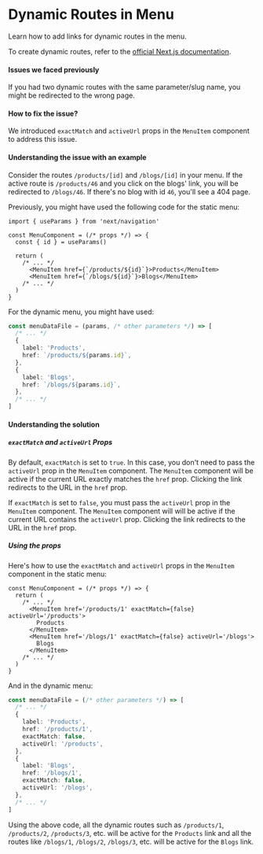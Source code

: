 # Dynamic Routes in Menu

Learn how to add links for dynamic routes in the menu.

To create dynamic routes, refer to the [official Next.js documentation](https://nextjs.org/docs/app/building-your-application/routing/dynamic-routes).

#### Issues we faced previously

If you had two dynamic routes with the same parameter/slug name, you might be redirected to the wrong page.

#### How to fix the issue?

We introduced `exactMatch` and `activeUrl` props in the `MenuItem` component to address this issue.

<!-- truncate -->

#### Understanding the issue with an example

Consider the routes `/products/[id]` and `/blogs/[id]` in your menu. If the active route is `/products/46` and you click on the blogs' link, you will be redirected to `/blogs/46`. If there's no blog with id `46`, you'll see a 404 page.

Previously, you might have used the following code for the static menu:

```tsx
import { useParams } from 'next/navigation'

const MenuComponent = (/* props */) => {
  const { id } = useParams()

  return (
    /* ... */
      <MenuItem href={`/products/${id}`}>Products</MenuItem>
      <MenuItem href={`/blogs/${id}`}>Blogs</MenuItem>
    /* ... */
  )
}
```

For the dynamic menu, you might have used:

```ts
const menuDataFile = (params, /* other parameters */) => [
  /* ... */
  {
    label: 'Products',
    href: `/products/${params.id}`,
  },
  {
    label: 'Blogs',
    href: `/blogs/${params.id}`,
  },
  /* ... */
]
```

#### Understanding the solution

##### `exactMatch` and `activeUrl` Props

By default, `exactMatch` is set to `true`. In this case, you don't need to pass the `activeUrl` prop in the `MenuItem` component. The `MenuItem` component will be active if the current URL exactly matches the `href` prop. Clicking the link redirects to the URL in the `href` prop.

If `exactMatch` is set to `false`, you must pass the `activeUrl` prop in the `MenuItem` component. The `MenuItem` component will will be active if the current URL contains the `activeUrl` prop. Clicking the link redirects to the URL in the `href` prop.

##### Using the props

Here's how to use the `exactMatch` and `activeUrl` props in the `MenuItem` component in the static menu:

```tsx
const MenuComponent = (/* props */) => {
  return (
    /* ... */
      <MenuItem href='/products/1' exactMatch={false} activeUrl='/products'>
        Products
      </MenuItem>
      <MenuItem href='/blogs/1' exactMatch={false} activeUrl='/blogs'>
        Blogs
      </MenuItem>
    /* ... */
  )
}
```

And in the dynamic menu:

```ts
const menuDataFile = (/* other parameters */) => [
  /* ... */
  {
    label: 'Products',
    href: '/products/1',
    exactMatch: false,
    activeUrl: '/products',
  },
  {
    label: 'Blogs',
    href: '/blogs/1',
    exactMatch: false,
    activeUrl: '/blogs',
  },
  /* ... */
]
```

Using the above code, all the dynamic routes such as `/products/1`, `/products/2`, `/products/3`, etc. will be active for the `Products` link and all the routes like `/blogs/1`, `/blogs/2`, `/blogs/3`, etc. will be active for the `Blogs` link.
